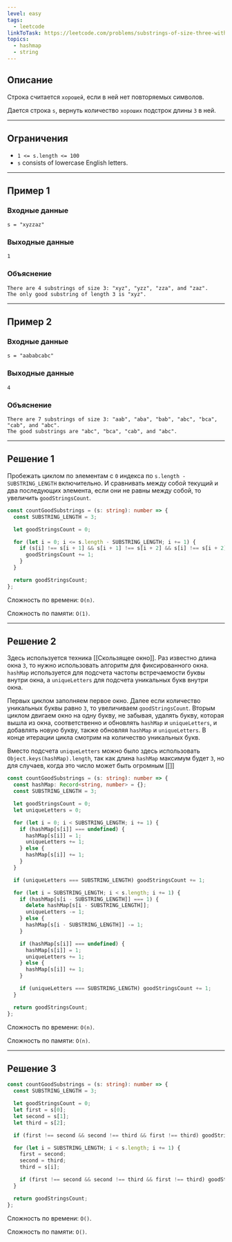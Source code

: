 ```yaml
---
level: easy
tags:
  - leetcode
linkToTask: https://leetcode.com/problems/substrings-of-size-three-with-distinct-characters/
topics:
  - hashmap
  - string
---
```

## Описание

Строка считается `хорошей`, если в ней нет повторяемых символов.

Дается строка `s`, вернуть количество `хороших` подстрок длины `3` в ней.

---
## Ограничения

- `1 <= s.length <= 100`
- `s`​​​​​​ consists of lowercase English letters.

---
## Пример 1

### Входные данные

```
s = "xyzzaz"
```
### Выходные данные

```
1
```
### Объяснение

```
There are 4 substrings of size 3: "xyz", "yzz", "zza", and "zaz". 
The only good substring of length 3 is "xyz".
```

---
## Пример 2

### Входные данные

```
s = "aababcabc"
```
### Выходные данные

```
4
```
### Объяснение

```
There are 7 substrings of size 3: "aab", "aba", "bab", "abc", "bca", "cab", and "abc".
The good substrings are "abc", "bca", "cab", and "abc".
```

---
## Решение 1

Пробежать циклом по элементам с `0` индекса по `s.length - SUBSTRING_LENGTH` включительно. И сравнивать между собой текущий и два последующих элемента, если они не равны между собой, то увеличить `goodStringsCount`.

```typescript
const countGoodSubstrings = (s: string): number => {
  const SUBSTRING_LENGTH = 3;

  let goodStringsCount = 0;

  for (let i = 0; i <= s.length - SUBSTRING_LENGTH; i += 1) {
    if (s[i] !== s[i + 1] && s[i + 1] !== s[i + 2] && s[i] !== s[i + 2]) {
      goodStringsCount += 1;
    }
  }

  return goodStringsCount;
};
```

Сложность по времени: `O(n)`.

Сложность по памяти: `O(1)`.

---
## Решение 2

Здесь используется техника [[Скользящее окно]]. Раз известно длина окна `3`, то нужно использовать алгоритм для фиксированного окна. `hashMap` используется для подсчета частоты встречаемости буквы внутри окна, а `uniqueLetters` для подсчета уникальных букв внутри окна.

Первых циклом заполняем первое окно. Далее если количество уникальных буквы равно `3`, то увеличиваем `goodStringsCount`. Вторым циклом двигаем окно на одну букву, не забывая, удалять букву, которая вышла из окна, соответственно и обновлять `hashMap` и `uniqueLetters`, и добавлять новую букву, также обновляя `hashMap` и `uniqueLetters`. В конце итерации цикла смотрим на количество уникальных букв.

Вместо подсчета `uniqueLetters` можно было здесь использовать `Object.keys(hashMap).length`, так как длина `hashMap` максимум будет `3`, но для случаев, когда это число может быть огромным [[]]

```typescript
const countGoodSubstrings = (s: string): number => {
  const hashMap: Record<string, number> = {};
  const SUBSTRING_LENGTH = 3;

  let goodStringsCount = 0;
  let uniqueLetters = 0;

  for (let i = 0; i < SUBSTRING_LENGTH; i += 1) {
    if (hashMap[s[i]] === undefined) {
      hashMap[s[i]] = 1;
      uniqueLetters += 1;
    } else {
      hashMap[s[i]] += 1;
    }
  }

  if (uniqueLetters === SUBSTRING_LENGTH) goodStringsCount += 1;

  for (let i = SUBSTRING_LENGTH; i < s.length; i += 1) {
    if (hashMap[s[i - SUBSTRING_LENGTH]] === 1) {
      delete hashMap[s[i - SUBSTRING_LENGTH]];
      uniqueLetters -= 1;
    } else {
      hashMap[s[i - SUBSTRING_LENGTH]] -= 1;
    }

    if (hashMap[s[i]] === undefined) {
      hashMap[s[i]] = 1;
      uniqueLetters += 1;
    } else {
      hashMap[s[i]] += 1;
    }

    if (uniqueLetters === SUBSTRING_LENGTH) goodStringsCount += 1;
  }

  return goodStringsCount;
};
```

Сложность по времени: `O(n)`.

Сложность по памяти: `O(n)`.

---
## Решение 3

```typescript
const countGoodSubstrings = (s: string): number => {
  const SUBSTRING_LENGTH = 3;

  let goodStringsCount = 0;
  let first = s[0];
  let second = s[1];
  let third = s[2];

  if (first !== second && second !== third && first !== third) goodStringsCount += 1;

  for (let i = SUBSTRING_LENGTH; i < s.length; i += 1) {
    first = second;
    second = third;
    third = s[i];

    if (first !== second && second !== third && first !== third) goodStringsCount += 1;
  }

  return goodStringsCount;
};
```

Сложность по времени: `O()`.

Сложность по памяти: `O()`.